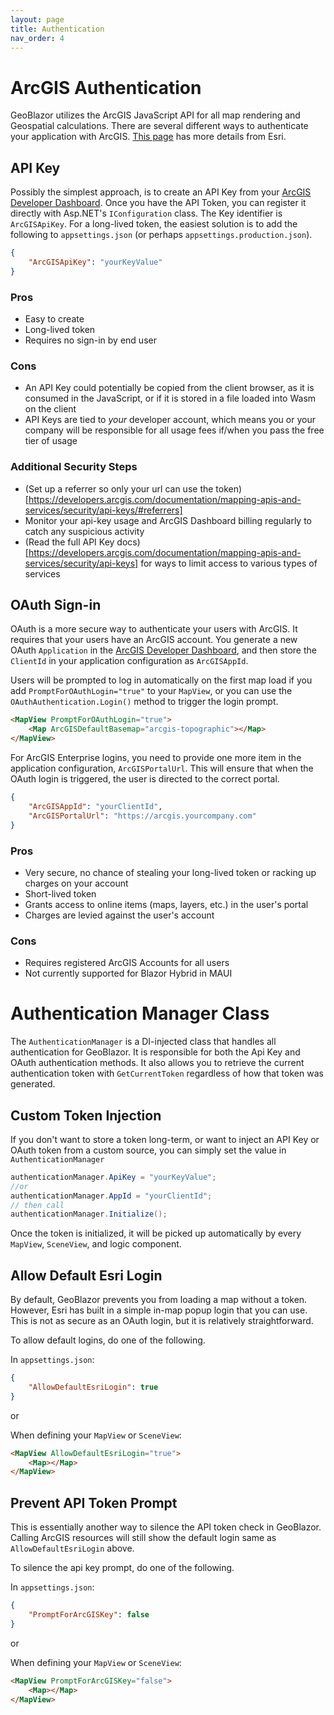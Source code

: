 ```yaml
---
layout: page
title: Authentication
nav_order: 4
---
```


# ArcGIS Authentication

GeoBlazor utilizes the ArcGIS JavaScript API for all map rendering and Geospatial calculations.
There are several different ways to authenticate your application with ArcGIS.
[This page](https://developers.arcgis.com/documentation/mapping-apis-and-services/security/) has more details from Esri.

## API Key

Possibly the simplest approach, is to create an API Key from
your [ArcGIS Developer Dashboard](https://developers.arcgis.com/api-keys/). Once you have the API Token, you can register it directly with Asp.NET's `IConfiguration` class. The Key
identifier is `ArcGISApiKey`. For a long-lived token, the easiest solution is to add the following to `appsettings.json`
(or perhaps `appsettings.production.json`).

```json
{
    "ArcGISApiKey": "yourKeyValue"
}
```

### Pros

- Easy to create
- Long-lived token
- Requires no sign-in by end user

### Cons

- An API Key could potentially be copied from the client browser, as it is consumed in the JavaScript, or if it is
  stored
  in a file loaded into Wasm on the client
- API Keys are tied to _your_ developer account, which means you or your company will be responsible for all usage fees
  if/when you pass the free tier of usage

### Additional Security Steps

- (Set up a referrer so only your url can use the
  token)[https://developers.arcgis.com/documentation/mapping-apis-and-services/security/api-keys/#referrers]
- Monitor your api-key usage and ArcGIS Dashboard billing regularly to catch any suspicious activity
- (Read the full API Key
  docs)[https://developers.arcgis.com/documentation/mapping-apis-and-services/security/api-keys] for ways to limit
  access to various types of services

## OAuth Sign-in

OAuth is a more secure way to authenticate your users with ArcGIS. It requires that your users have an ArcGIS account.
You generate a new OAuth `Application` in the [ArcGIS Developer Dashboard](https://developers.arcgis.com/applications/),
and then store the `ClientId` in your application configuration as `ArcGISAppId`.

Users will be prompted to log in automatically on the first map load if you add `PromptForOAuthLogin="true"` to your `MapView`, 
or you can use the `OAuthAuthentication.Login()` method to trigger the login prompt.

```html
<MapView PromptForOAuthLogin="true">
    <Map ArcGISDefaultBasemap="arcgis-topographic"></Map>
</MapView>
```

For ArcGIS Enterprise logins, you need to provide one more item in the application configuration, `ArcGISPortalUrl`. 
This will ensure that when the OAuth login is triggered, the user is directed to the correct portal.

```json
{
    "ArcGISAppId": "yourClientId",
    "ArcGISPortalUrl": "https://arcgis.yourcompany.com"
}
```


### Pros

- Very secure, no chance of stealing your long-lived token or racking up charges on your account
- Short-lived token
- Grants access to online items (maps, layers, etc.) in the user's portal
- Charges are levied against the user's account

### Cons

- Requires registered ArcGIS Accounts for all users
- Not currently supported for Blazor Hybrid in MAUI

# Authentication Manager Class

The `AuthenticationManager` is a DI-injected class that handles all authentication for GeoBlazor. It is responsible for 
both the Api Key and OAuth authentication methods. It also allows you to retrieve the current authentication token with 
`GetCurrentToken` regardless of how that token was generated.

## Custom Token Injection

If you don't want to store a token long-term, or want to inject an API Key or OAuth token from a custom source, you can
simply set the value in `AuthenticationManager`

```csharp
authenticationManager.ApiKey = "yourKeyValue";
//or
authenticationManager.AppId = "yourClientId";
// then call
authenticationManager.Initialize();
```

Once the token is initialized, it will be picked up automatically by every `MapView`, `SceneView`, and logic component.

## Allow Default Esri Login

By default, GeoBlazor prevents you from loading a map without a token. However, Esri has built in a simple in-map popup
login that you can use. This is not as secure as an OAuth login, but it is relatively straightforward.

To allow default logins, do one of the following.

In `appsettings.json`:

```json
{
    "AllowDefaultEsriLogin": true
}
```

or

When defining your `MapView` or `SceneView`:

```html
<MapView AllowDefaultEsriLogin="true">
    <Map></Map>
</MapView>
```

## Prevent API Token Prompt

This is essentially another way to silence the API token check in GeoBlazor. Calling ArcGIS resources will still
show the default login same as `AllowDefaultEsriLogin` above.

To silence the api key prompt, do one of the following.

In `appsettings.json`:

```json
{
    "PromptForArcGISKey": false
}
```

or

When defining your `MapView` or `SceneView`:

```html
<MapView PromptForArcGISKey="false">
    <Map></Map>
</MapView>
```